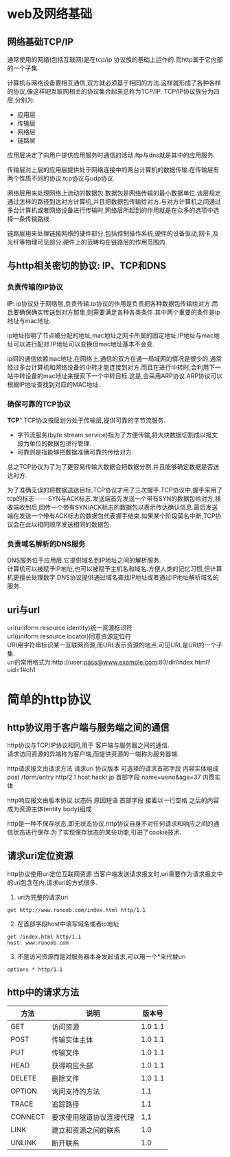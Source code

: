 # web及网络基础

## 网络基础TCP/IP
通常使用的网络(包括互联网)是在tcp/ip 协议族的基础上运作的.而http属于它内部的一个子集.  

计算机与网络设备要相互通信,双方就必须基于相同的方法.这样就形成了各种各样的协议,像这样吧互联网相关的协议集合起来总称为TCP/IP.  TCP/IP协议族分为四层,分别为:  
* 应用层 
* 传输层
* 网络层
* 链路层  

应用层决定了向用户提供应用服务时通信的活动.ftp与dns就是其中的应用服务. 

传输层对上层的应用层提供处于网络连接中的两台计算机的数据传输.在传输层有两个性质不同的协议:tcp协议与udp协议.
 
网络层用来处理网络上流动的数据包.数据包是网络传输的最小数据单位.该层规定通过怎样的路径到达对方计算机,并且把数据包传输给对方.与对方计算机之间通过多台计算机或者网络设备进行传输时,网络层所起到的作用就是在众多的选项中选择一条传输路线.  

链路层用来处理链接网络的硬件部分,包括控制操作系统,硬件的设备驱动,网卡,及光纤等物理可见部分.硬件上的范畴均在链路层的作用范围内.  

## 与http相关密切的协议: IP、TCP和DNS
### 负责传输的IP协议
**IP**: ip协议处于网络层,负责传输.ip协议的作用是负责把各种数据包传输给对方.而且要确保确实传送到对方那里,则需要满足各种各类条件.其中两个重要的条件是ip地址与mac地址. 

ip地址指明了节点被分配的地址,mac地址之网卡所属的固定地址.IP地址与mac地址可以进行配对.IP地址可以变换但mac地址基本不会变.  

ip间的通信依赖mac地址,在网络上,通信的双方在通一局域网的情况是很少的,通常经过多台计算机和网络设备的中转才能连接到对方.而且在进行中转时,会利用下一站中转设备的mac地址来搜索下一个中转目标.这是,会采用ARP协议.ARP协议可以根据IP地址查找到对应的MAC地址.

### 确保可靠的TCP协议
**TCP**" TCP协议按层划分处于传输层,提供可靠的字节流服务.  
- 字节流服务(byte stream service)指为了方便传输,将大块数据切割成以报文段为单位的数据包进行管理.
- 可靠则是指能够把数据准确可靠的传给对方.  

总之TCP协议为了为了更容易传输大数据会把数据分割,并且能够确定数据是否送达对方.

为了准确无误的将数据送达目标,TCP协议才用了三次握手.TCP协议中,握手采用了tcp的标志-----SYN与ACK标志.发送端首先发送一个带有SYN的数据包给对方,接收端收到后,回传一个带有SYN/ACK标志的数据包以表示传达确认信息.最后发送端在发送一个带有ACK标志的数据包代表握手结束.如果某个阶段莫名中断,TCP协议会在此以相同顺序发送相同的数据包.

### 负责域名解析的DNS服务
DNS服务位于应用层.它提供域名到IP地址之间的解析服务.  
计算机可以被赋予IP地址,也可以被赋予主机名和域名.方便人类的记忆习惯,但计算机更擅长处理数字.DNS协议提供通过域名查找IP地址或者通过IP地址解析域名的服务.  

## uri与url
uri(uniform resource identity)统一资源标识符  
url(uniform resource locator)同意资源定位符  
URI用字符串标识某一互联网资源,而URL表示资源的地点.可见URL是URI的一个子集.  
uri的常用格式为:http://user:pass@www.example.com:80/dir/index.html?uid=1#ch1
# 简单的http协议
## http协议用于客户端与服务端之间的通信
http协议与TCP/IP协议相同,用于 客户端与服务器之间的通信.  
请求访问资源的异端称为客户端,而提供资源的一端称为服务器端.  

http请求报文由请求方法 请求uri 协议版本 可选择的请求首部字段 内容实体组成  
post /form/entry http/2.1
host:hackr.jp 首部字段
name=ueno&age=37 内筒实体

http响应报文由版本协议 状态码 原因短语 首部字段 接着以一行空格 之后的内容成为资源主体(entity body)组成

http是一种不保存状态,即无状态协议.http协议自身不对任何请求和响应之间的通信状态进行保存.为了实现保存状态的某些功能,引进了cookie技术.

## 请求uri定位资源
http协议使用uri定位互联网资源 当客户端发送请求报文时,uri需要作为请求报文中的uri包含在内.请求uri的方式很多.
1. uri为完整的请求uri  
```
get http://www.runoob.com/index.html http/1.1
```
2. 在首部字段host中填写域名或者ip地址
```
get /index.html http/1.1
host: www.runoob.com
```
3. 不是访问资源而是对服务器本身发起请求,可以用一个*来代替uri
```
options * http/1.1
```

## http中的请求方法
方法|说明|版本号
----|----|----
GET|访问资源|1.0 1.1
POST|传输实体主体|1.0 1.1
PUT|传输文件|1.0 1.1
HEAD|获得响应头部|1.0 1.1
DELETE|删除文件|1.0 1.1
OPTION|询问支持的方法|1.1
TRACE|追踪路径|1.1
CONNECT|要求使用隧道协议连接代理|1,1
LINK|建立和资源之间的联系|1.0
UNLINK|断开联系|1.0

## 